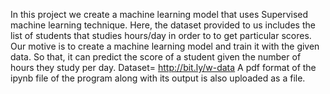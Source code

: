 In this project we create a machine learning model that uses Supervised machine learning technique. 
Here, the dataset provided to us includes the list of students that studies hours/day in order to to get particular scores.
Our motive is to create a machine learning model and train it with the given data. 
So that, it can predict the score of a student given the number of hours they study per day. 
Dataset= http://bit.ly/w-data
A pdf format of the ipynb file of the program along with its output is also uploaded as a file.

